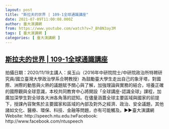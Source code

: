 ```yaml
---
layout: post
title: "斯拉夫的世界 | 109-1全球通識講座"
date: 2021-07-09T11:00:08.000Z
author: 臺大演講網
from: https://www.youtube.com/watch?v=7_BhBN3ay3M
tags: [ 臺大演講網 ]
categories: [ 臺大演講網 ]
---
```

<!--1625828408000-->
[斯拉夫的世界 | 109-1全球通識講座](https://www.youtube.com/watch?v=7_BhBN3ay3M)
------

<div>
拍攝日期：2020/11/19主講人：吳玉山（2016年中研院院士/中研院政治所特聘研究員/國立臺灣大學政治學系合聘教授）為鼓勵臺大學生走出自己的象牙塔，對國際、洲際的動態與火熱的議題賦予關心與了解，加強理論與實務的結合，培養正確的國際觀與全球意識，本校共同教育中心將開設「全球講座-認識全球」課程，加廣加深學生對全球各大洲各角落的認知。在儘量涵蓋全球主要區域與國家的前提下，授課內容聚焦於主要國家和區域的內部及對外之經濟、政治、安全議題，其他諸如文化、醫療、環保、科技、金融等問題，亦有可能觸及。►►臺大演講網Website: http://speech.ntu.edu.twFacebook: http://www.facebook.com/ntuspeech
</div>
